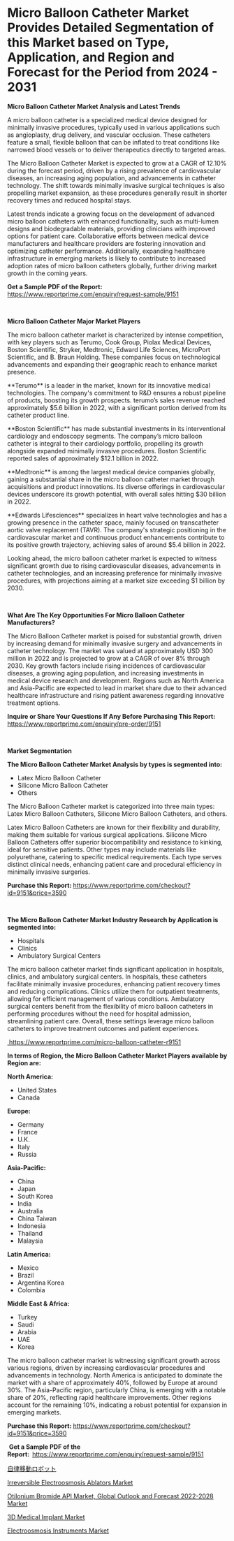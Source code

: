 <p><h1>Micro Balloon Catheter Market Provides Detailed Segmentation of this Market based on Type, Application, and Region and Forecast for the Period from 2024 - 2031</h1></p><p><strong>Micro Balloon Catheter Market Analysis and Latest Trends</strong></p>
<p><p>A micro balloon catheter is a specialized medical device designed for minimally invasive procedures, typically used in various applications such as angioplasty, drug delivery, and vascular occlusion. These catheters feature a small, flexible balloon that can be inflated to treat conditions like narrowed blood vessels or to deliver therapeutics directly to targeted areas.</p><p>The Micro Balloon Catheter Market is expected to grow at a CAGR of 12.10% during the forecast period, driven by a rising prevalence of cardiovascular diseases, an increasing aging population, and advancements in catheter technology. The shift towards minimally invasive surgical techniques is also propelling market expansion, as these procedures generally result in shorter recovery times and reduced hospital stays.</p><p>Latest trends indicate a growing focus on the development of advanced micro balloon catheters with enhanced functionality, such as multi-lumen designs and biodegradable materials, providing clinicians with improved options for patient care. Collaborative efforts between medical device manufacturers and healthcare providers are fostering innovation and optimizing catheter performance. Additionally, expanding healthcare infrastructure in emerging markets is likely to contribute to increased adoption rates of micro balloon catheters globally, further driving market growth in the coming years.</p></p>
<p><strong>Get a Sample PDF of the Report:&nbsp;</strong> <a href="https://www.reportprime.com/enquiry/request-sample/9151">https://www.reportprime.com/enquiry/request-sample/9151</a></p>
<p>&nbsp;</p>
<p><strong>Micro Balloon Catheter Major Market Players</strong></p>
<p><p>The micro balloon catheter market is characterized by intense competition, with key players such as Terumo, Cook Group, Piolax Medical Devices, Boston Scientific, Stryker, Medtronic, Edward Life Sciences, MicroPort Scientific, and B. Braun Holding. These companies focus on technological advancements and expanding their geographic reach to enhance market presence.</p><p>**Terumo** is a leader in the market, known for its innovative medical technologies. The company's commitment to R&D ensures a robust pipeline of products, boosting its growth prospects. terumo’s sales revenue reached approximately $5.6 billion in 2022, with a significant portion derived from its catheter product line.</p><p>**Boston Scientific** has made substantial investments in its interventional cardiology and endoscopy segments. The company’s micro balloon catheter is integral to their cardiology portfolio, propelling its growth alongside expanded minimally invasive procedures. Boston Scientific reported sales of approximately $12.1 billion in 2022.</p><p>**Medtronic** is among the largest medical device companies globally, gaining a substantial share in the micro balloon catheter market through acquisitions and product innovations. Its diverse offerings in cardiovascular devices underscore its growth potential, with overall sales hitting $30 billion in 2022.</p><p>**Edwards Lifesciences** specializes in heart valve technologies and has a growing presence in the catheter space, mainly focused on transcatheter aortic valve replacement (TAVR). The company's strategic positioning in the cardiovascular market and continuous product enhancements contribute to its positive growth trajectory, achieving sales of around $5.4 billion in 2022.</p><p>Looking ahead, the micro balloon catheter market is expected to witness significant growth due to rising cardiovascular diseases, advancements in catheter technologies, and an increasing preference for minimally invasive procedures, with projections aiming at a market size exceeding $1 billion by 2030.</p></p>
<p>&nbsp;</p>
<p><strong>What Are The Key Opportunities For Micro Balloon Catheter Manufacturers?</strong></p>
<p><p>The Micro Balloon Catheter market is poised for substantial growth, driven by increasing demand for minimally invasive surgery and advancements in catheter technology. The market was valued at approximately USD 300 million in 2022 and is projected to grow at a CAGR of over 8% through 2030. Key growth factors include rising incidences of cardiovascular diseases, a growing aging population, and increasing investments in medical device research and development. Regions such as North America and Asia-Pacific are expected to lead in market share due to their advanced healthcare infrastructure and rising patient awareness regarding innovative treatment options.</p></p>
<p><strong>Inquire or Share Your Questions If Any Before Purchasing This Report:</strong> <a href="https://www.reportprime.com/enquiry/pre-order/9151">https://www.reportprime.com/enquiry/pre-order/9151</a></p>
<p>&nbsp;</p>
<p><strong>Market Segmentation</strong></p>
<p><strong>The Micro Balloon Catheter Market Analysis by types is segmented into:</strong></p>
<p><ul><li>Latex Micro Balloon Catheter</li><li>Silicone Micro Balloon Catheter</li><li>Others</li></ul></p>
<p><p>The Micro Balloon Catheter market is categorized into three main types: Latex Micro Balloon Catheters, Silicone Micro Balloon Catheters, and others. </p><p>Latex Micro Balloon Catheters are known for their flexibility and durability, making them suitable for various surgical applications. Silicone Micro Balloon Catheters offer superior biocompatibility and resistance to kinking, ideal for sensitive patients. Other types may include materials like polyurethane, catering to specific medical requirements. Each type serves distinct clinical needs, enhancing patient care and procedural efficiency in minimally invasive surgeries.</p></p>
<p><strong>Purchase this Report:&nbsp;</strong><a href="https://www.reportprime.com/checkout?id=9151&price=3590">https://www.reportprime.com/checkout?id=9151&price=3590</a></p>
<p>&nbsp;</p>
<p><strong>The Micro Balloon Catheter Market Industry Research by Application is segmented into:</strong></p>
<p><ul><li>Hospitals</li><li>Clinics</li><li>Ambulatory Surgical Centers</li></ul></p>
<p><p>The micro balloon catheter market finds significant application in hospitals, clinics, and ambulatory surgical centers. In hospitals, these catheters facilitate minimally invasive procedures, enhancing patient recovery times and reducing complications. Clinics utilize them for outpatient treatments, allowing for efficient management of various conditions. Ambulatory surgical centers benefit from the flexibility of micro balloon catheters in performing procedures without the need for hospital admission, streamlining patient care. Overall, these settings leverage micro balloon catheters to improve treatment outcomes and patient experiences.</p></p>
<p><a href="https://www.reportprime.com/micro-balloon-catheter-r9151">&nbsp;https://www.reportprime.com/micro-balloon-catheter-r9151</a></p>
<p><strong>In terms of Region, the Micro Balloon Catheter Market Players available by Region are:</strong></p>
<p>
    <p> <strong> North America: </strong>
        <ul>
            <li>United States</li>
            <li>Canada</li>
        </ul>
        </p> 
    <p> <strong> Europe: </strong>
        <ul>
            <li>Germany</li>
            <li>France</li>
            <li>U.K.</li>
            <li>Italy</li>
            <li>Russia</li>
        </ul>
        </p> 
    <p> <strong> Asia-Pacific: </strong>
        <ul>
            <li>China</li>
            <li>Japan</li>
            <li>South Korea</li>
            <li>India</li>
            <li>Australia</li>
            <li>China Taiwan</li>
            <li>Indonesia</li>
            <li>Thailand</li>
            <li>Malaysia</li>
        </ul>
        </p> 
    <p> <strong> Latin America: </strong>
        <ul>
            <li>Mexico</li>
            <li>Brazil</li>
            <li>Argentina Korea</li>
            <li>Colombia</li>
        </ul>
        </p> 
    <p> <strong> Middle East & Africa: </strong>
        <ul>
            <li>Turkey</li>
            <li>Saudi</li>
            <li>Arabia</li>
            <li>UAE</li>
            <li>Korea</li>
        </ul>
    </p>
    </p>
<p><p>The micro balloon catheter market is witnessing significant growth across various regions, driven by increasing cardiovascular procedures and advancements in technology. North America is anticipated to dominate the market with a share of approximately 40%, followed by Europe at around 30%. The Asia-Pacific region, particularly China, is emerging with a notable share of 20%, reflecting rapid healthcare improvements. Other regions account for the remaining 10%, indicating a robust potential for expansion in emerging markets.</p></p>
<p><strong>Purchase this Report: </strong><a href="https://www.reportprime.com/checkout?id=9151&price=3590">https://www.reportprime.com/checkout?id=9151&price=3590</a></p>
<p>&nbsp;<strong>Get a Sample PDF of the Report:&nbsp;&nbsp;</strong><a href="https://www.reportprime.com/enquiry/request-sample/9151">https://www.reportprime.com/enquiry/request-sample/9151</a></p>
<p><strong></strong></p>
<p><p><a href="https://medium.com/@coleensxrkkn/autonomous-mobile-robots-market-%E3%81%AE%E3%82%B0%E3%83%AD%E3%83%BC%E3%83%90%E3%83%AB%E5%B8%82%E5%A0%B4%E6%A6%82%E8%A6%81%E3%81%AF-%E4%B8%96%E7%95%8C%E3%81%8A%E3%82%88%E3%81%B3%E4%B8%BB%E8%A6%81%E5%B8%82%E5%A0%B4%E3%81%AB%E3%81%8A%E3%81%91%E3%82%8B%E6%A5%AD%E7%95%8C%E3%81%AB%E5%BD%B1%E9%9F%BF%E3%82%92%E4%B8%8E%E3%81%88%E3%82%8B%E4%B8%BB%E8%A6%81%E3%81%AA%E3%83%88%E3%83%AC%E3%83%B3%E3%83%89%E3%81%AB%E3%81%A4%E3%81%84%E3%81%A6-%E7%8B%AC%E8%87%AA%E3%81%AE%E8%A6%96%E7%82%B9%E3%82%92%E6%8F%90%E4%BE%9B%E3%81%97%E3%81%BE%E3%81%99-ab03214f5d33">自律移動ロボット</a></p><p><a href="https://issuu.com/reportprime-2/docs/irreversible-electroosmosis-ablator_fc2919db3f3c0d">Irreversible Electroosmosis Ablators Market</a></p><p><a href="https://medium.com/@mdalsohelmia44/in-the-otilonium-bromide-api-market-global-outlook-and-forecast-2022-2028-market-the-main-focus-f6f9f46cb07d">Otilonium Bromide API Market, Global Outlook and Forecast 2022-2028 Market</a></p><p><a href="https://github.com/AshikRahman991/Market-Research-Report-List-1/blob/main/3d-medical-implant-market.md">3D Medical Implant Market</a></p><p><a href="https://issuu.com/reportprime-2/docs/electroosmosis-instruments-market-s_08885d00d489d1">Electroosmosis Instruments Market</a></p></p>